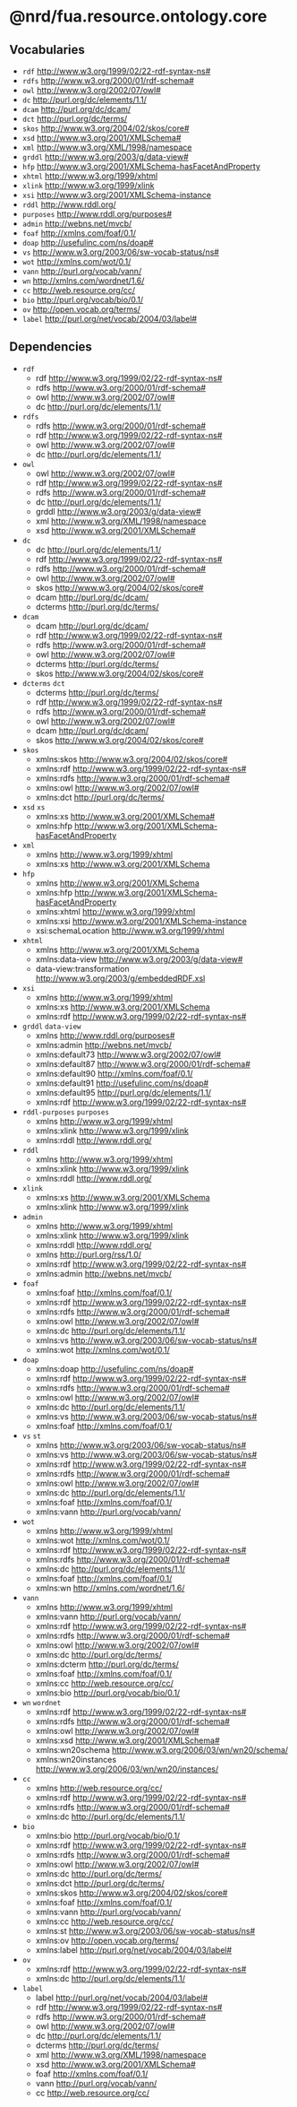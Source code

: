 # @nrd/fua.resource.ontology.core

## Vocabularies

- `rdf` <http://www.w3.org/1999/02/22-rdf-syntax-ns#>
- `rdfs` <http://www.w3.org/2000/01/rdf-schema#>
- `owl` <http://www.w3.org/2002/07/owl#>
- `dc` <http://purl.org/dc/elements/1.1/>
- `dcam` <http://purl.org/dc/dcam/>
- `dct` <http://purl.org/dc/terms/>
- `skos` <http://www.w3.org/2004/02/skos/core#>
- `xsd` <http://www.w3.org/2001/XMLSchema#>
- `xml` <http://www.w3.org/XML/1998/namespace>
- `grddl` <http://www.w3.org/2003/g/data-view#>
- `hfp` <http://www.w3.org/2001/XMLSchema-hasFacetAndProperty>
- `xhtml` <http://www.w3.org/1999/xhtml>
- `xlink` <http://www.w3.org/1999/xlink>
- `xsi` <http://www.w3.org/2001/XMLSchema-instance>
- `rddl` <http://www.rddl.org/>
- `purposes` <http://www.rddl.org/purposes#>
- `admin` <http://webns.net/mvcb/>
- `foaf` <http://xmlns.com/foaf/0.1/>
- `doap` <http://usefulinc.com/ns/doap#>
- `vs` <http://www.w3.org/2003/06/sw-vocab-status/ns#>
- `wot` <http://xmlns.com/wot/0.1/>
- `vann` <http://purl.org/vocab/vann/>
- `wn` <http://xmlns.com/wordnet/1.6/>
- `cc` <http://web.resource.org/cc/>
- `bio` <http://purl.org/vocab/bio/0.1/>
- `ov` <http://open.vocab.org/terms/>
- `label` <http://purl.org/net/vocab/2004/03/label#>

## Dependencies

- `rdf`
    - rdf <http://www.w3.org/1999/02/22-rdf-syntax-ns#>
    - rdfs <http://www.w3.org/2000/01/rdf-schema#>
    - owl <http://www.w3.org/2002/07/owl#>
    - dc <http://purl.org/dc/elements/1.1/>
- `rdfs`
    - rdfs <http://www.w3.org/2000/01/rdf-schema#>
    - rdf <http://www.w3.org/1999/02/22-rdf-syntax-ns#>
    - owl <http://www.w3.org/2002/07/owl#>
    - dc <http://purl.org/dc/elements/1.1/>
- `owl`
    - owl <http://www.w3.org/2002/07/owl#>
    - rdf <http://www.w3.org/1999/02/22-rdf-syntax-ns#>
    - rdfs <http://www.w3.org/2000/01/rdf-schema#>
    - dc <http://purl.org/dc/elements/1.1/>
    - grddl <http://www.w3.org/2003/g/data-view#>
    - xml <http://www.w3.org/XML/1998/namespace>
    - xsd <http://www.w3.org/2001/XMLSchema#>
- `dc`
    - dc <http://purl.org/dc/elements/1.1/>
    - rdf <http://www.w3.org/1999/02/22-rdf-syntax-ns#>
    - rdfs <http://www.w3.org/2000/01/rdf-schema#>
    - owl <http://www.w3.org/2002/07/owl#>
    - skos <http://www.w3.org/2004/02/skos/core#>
    - dcam <http://purl.org/dc/dcam/>
    - dcterms <http://purl.org/dc/terms/>
- `dcam`
    - dcam <http://purl.org/dc/dcam/>
    - rdf <http://www.w3.org/1999/02/22-rdf-syntax-ns#>
    - rdfs <http://www.w3.org/2000/01/rdf-schema#>
    - owl <http://www.w3.org/2002/07/owl#>
    - dcterms <http://purl.org/dc/terms/>
    - skos <http://www.w3.org/2004/02/skos/core#>
- `dcterms` `dct`
    - dcterms <http://purl.org/dc/terms/>
    - rdf <http://www.w3.org/1999/02/22-rdf-syntax-ns#>
    - rdfs <http://www.w3.org/2000/01/rdf-schema#>
    - owl <http://www.w3.org/2002/07/owl#>
    - dcam <http://purl.org/dc/dcam/>
    - skos <http://www.w3.org/2004/02/skos/core#>
- `skos`
    - xmlns:skos <http://www.w3.org/2004/02/skos/core#>
    - xmlns:rdf <http://www.w3.org/1999/02/22-rdf-syntax-ns#>
    - xmlns:rdfs <http://www.w3.org/2000/01/rdf-schema#>
    - xmlns:owl <http://www.w3.org/2002/07/owl#>
    - xmlns:dct <http://purl.org/dc/terms/>
- `xsd` `xs`
    - xmlns:xs <http://www.w3.org/2001/XMLSchema#>
    - xmlns:hfp <http://www.w3.org/2001/XMLSchema-hasFacetAndProperty>
- `xml`
    - xmlns <http://www.w3.org/1999/xhtml>
    - xmlns:xs <http://www.w3.org/2001/XMLSchema>
- `hfp`
    - xmlns <http://www.w3.org/2001/XMLSchema>
    - xmlns:hfp <http://www.w3.org/2001/XMLSchema-hasFacetAndProperty>
    - xmlns:xhtml <http://www.w3.org/1999/xhtml>
    - xmlns:xsi <http://www.w3.org/2001/XMLSchema-instance>
    - xsi:schemaLocation <http://www.w3.org/1999/xhtml>
- `xhtml`
    - xmlns <http://www.w3.org/2001/XMLSchema>
    - xmlns:data-view <http://www.w3.org/2003/g/data-view#>
    - data-view:transformation <http://www.w3.org/2003/g/embeddedRDF.xsl>
- `xsi`
    - xmlns <http://www.w3.org/1999/xhtml>
    - xmlns:xs <http://www.w3.org/2001/XMLSchema>
    - xmlns:rdf <http://www.w3.org/1999/02/22-rdf-syntax-ns#>
- `grddl` `data-view`
    - xmlns <http://www.rddl.org/purposes#>
    - xmlns:admin <http://webns.net/mvcb/>
    - xmlns:default73 <http://www.w3.org/2002/07/owl#>
    - xmlns:default87 <http://www.w3.org/2000/01/rdf-schema#>
    - xmlns:default90 <http://xmlns.com/foaf/0.1/>
    - xmlns:default91 <http://usefulinc.com/ns/doap#>
    - xmlns:default95 <http://purl.org/dc/elements/1.1/>
    - xmlns:rdf <http://www.w3.org/1999/02/22-rdf-syntax-ns#>
- `rddl-purposes` `purposes`
    - xmlns <http://www.w3.org/1999/xhtml>
    - xmlns:xlink <http://www.w3.org/1999/xlink>
    - xmlns:rddl <http://www.rddl.org/>
- `rddl`
    - xmlns <http://www.w3.org/1999/xhtml>
    - xmlns:xlink <http://www.w3.org/1999/xlink>
    - xmlns:rddl <http://www.rddl.org/>
- `xlink`
    - xmlns:xs <http://www.w3.org/2001/XMLSchema>
    - xmlns:xlink <http://www.w3.org/1999/xlink>
- `admin`
    - xmlns <http://www.w3.org/1999/xhtml>
    - xmlns:xlink <http://www.w3.org/1999/xlink>
    - xmlns:rddl <http://www.rddl.org/>
    - xmlns <http://purl.org/rss/1.0/>
    - xmlns:rdf <http://www.w3.org/1999/02/22-rdf-syntax-ns#>
    - xmlns:admin <http://webns.net/mvcb/>
- `foaf`
    - xmlns:foaf <http://xmlns.com/foaf/0.1/>
    - xmlns:rdf <http://www.w3.org/1999/02/22-rdf-syntax-ns#>
    - xmlns:rdfs <http://www.w3.org/2000/01/rdf-schema#>
    - xmlns:owl <http://www.w3.org/2002/07/owl#>
    - xmlns:dc <http://purl.org/dc/elements/1.1/>
    - xmlns:vs <http://www.w3.org/2003/06/sw-vocab-status/ns#>
    - xmlns:wot <http://xmlns.com/wot/0.1/>
- `doap`
    - xmlns:doap <http://usefulinc.com/ns/doap#>
    - xmlns:rdf <http://www.w3.org/1999/02/22-rdf-syntax-ns#>
    - xmlns:rdfs <http://www.w3.org/2000/01/rdf-schema#>
    - xmlns:owl <http://www.w3.org/2002/07/owl#>
    - xmlns:dc <http://purl.org/dc/elements/1.1/>
    - xmlns:vs <http://www.w3.org/2003/06/sw-vocab-status/ns#>
    - xmlns:foaf <http://xmlns.com/foaf/0.1/>
- `vs` `st`
    - xmlns <http://www.w3.org/2003/06/sw-vocab-status/ns#>
    - xmlns:vs <http://www.w3.org/2003/06/sw-vocab-status/ns#>
    - xmlns:rdf <http://www.w3.org/1999/02/22-rdf-syntax-ns#>
    - xmlns:rdfs <http://www.w3.org/2000/01/rdf-schema#>
    - xmlns:owl <http://www.w3.org/2002/07/owl#>
    - xmlns:dc <http://purl.org/dc/elements/1.1/>
    - xmlns:foaf <http://xmlns.com/foaf/0.1/>
    - xmlns:vann <http://purl.org/vocab/vann/>
- `wot`
    - xmlns <http://www.w3.org/1999/xhtml>
    - xmlns:wot <http://xmlns.com/wot/0.1/>
    - xmlns:rdf <http://www.w3.org/1999/02/22-rdf-syntax-ns#>
    - xmlns:rdfs <http://www.w3.org/2000/01/rdf-schema#>
    - xmlns:dc <http://purl.org/dc/elements/1.1/>
    - xmlns:foaf <http://xmlns.com/foaf/0.1/>
    - xmlns:wn <http://xmlns.com/wordnet/1.6/>
- `vann`
    - xmlns <http://www.w3.org/1999/xhtml>
    - xmlns:vann <http://purl.org/vocab/vann/>
    - xmlns:rdf <http://www.w3.org/1999/02/22-rdf-syntax-ns#>
    - xmlns:rdfs <http://www.w3.org/2000/01/rdf-schema#>
    - xmlns:owl <http://www.w3.org/2002/07/owl#>
    - xmlns:dc <http://purl.org/dc/terms/>
    - xmlns:dcterm <http://purl.org/dc/terms/>
    - xmlns:foaf <http://xmlns.com/foaf/0.1/>
    - xmlns:cc <http://web.resource.org/cc/>
    - xmlns:bio <http://purl.org/vocab/bio/0.1/>
- `wn` `wordnet`
    - xmlns:rdf <http://www.w3.org/1999/02/22-rdf-syntax-ns#>
    - xmlns:rdfs <http://www.w3.org/2000/01/rdf-schema#>
    - xmlns:owl <http://www.w3.org/2002/07/owl#>
    - xmlns:xsd <http://www.w3.org/2001/XMLSchema#>
    - xmlns:wn20schema <http://www.w3.org/2006/03/wn/wn20/schema/>
    - xmlns:wn20instances <http://www.w3.org/2006/03/wn/wn20/instances/>
- `cc`
    - xmlns <http://web.resource.org/cc/>
    - xmlns:rdf <http://www.w3.org/1999/02/22-rdf-syntax-ns#>
    - xmlns:rdfs <http://www.w3.org/2000/01/rdf-schema#>
    - xmlns:dc <http://purl.org/dc/elements/1.1/>
- `bio`
    - xmlns:bio <http://purl.org/vocab/bio/0.1/>
    - xmlns:rdf <http://www.w3.org/1999/02/22-rdf-syntax-ns#>
    - xmlns:rdfs <http://www.w3.org/2000/01/rdf-schema#>
    - xmlns:owl <http://www.w3.org/2002/07/owl#>
    - xmlns:dc <http://purl.org/dc/terms/>
    - xmlns:dct <http://purl.org/dc/terms/>
    - xmlns:skos <http://www.w3.org/2004/02/skos/core#>
    - xmlns:foaf <http://xmlns.com/foaf/0.1/>
    - xmlns:vann <http://purl.org/vocab/vann/>
    - xmlns:cc <http://web.resource.org/cc/>
    - xmlns:st <http://www.w3.org/2003/06/sw-vocab-status/ns#>
    - xmlns:ov <http://open.vocab.org/terms/>
    - xmlns:label <http://purl.org/net/vocab/2004/03/label#>
- `ov`
    - xmlns:rdf <http://www.w3.org/1999/02/22-rdf-syntax-ns#>
    - xmlns:dc <http://purl.org/dc/elements/1.1/>
- `label`
    - label <http://purl.org/net/vocab/2004/03/label#>
    - rdf <http://www.w3.org/1999/02/22-rdf-syntax-ns#>
    - rdfs <http://www.w3.org/2000/01/rdf-schema#>
    - owl <http://www.w3.org/2002/07/owl#>
    - dc <http://purl.org/dc/elements/1.1/>
    - dcterms <http://purl.org/dc/terms/>
    - xml <http://www.w3.org/XML/1998/namespace>
    - xsd <http://www.w3.org/2001/XMLSchema#>
    - foaf <http://xmlns.com/foaf/0.1/>
    - vann <http://purl.org/vocab/vann/>
    - cc <http://web.resource.org/cc/>
